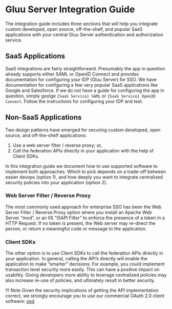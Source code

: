# Gluu Server Integration Guide

The integration guide includes three sections that will help you integrate custom developed, open source, off-the-shelf, and popular SaaS applications with your central Gluu Server authentication and authorization service.  

## SaaS Applications 
SaaS integrations are fairly straightforward. Presumably the app in question already supports either SAML or OpenID Connect and provides documentation for configuring your IDP (Gluu Server) for SSO. We have documentation for configuring a few very popular SaaS applications like Google and Salesforce. If we do not have a guide for configuring the app in question, simply goolge `{SaaS Service} SAML` or `{SaaS Service} OpenID Connect`. Follow the instructions for configuring your IDP and test. 

## Non-SaaS Applications

Two design patterns have emerged for securing custom developed, open source, and off-the-shelf applications:

1. Use a web server filter / reverse proxy; or,
2. Call the federation APIs directly in your application with the help of Client SDKs.

In this integration guide we document how to use supported software to implement both approaches. Which to pick depends on a trade-off between easier devops (option 1), and how deeply you want to integrate centralized security policies into your application (option 2).

### Web Server Filter / Reverse Proxy
The most commonly used approach for enterprise SSO has been the Web Server Filter / Reverse Proxy option where you install an Apache Web Server “mod”, or an IIS “ISAPI Filter” to enforce the presence of a token in a HTTP Request. If no token is present, the Web server may re-direct the person, or return a meaningful code or message to the application. 

### Client SDKs
The other option is to use Client SDKs to call the federation APIs directly in your application. In general, calling the API’s directly will enable the application to make “smarter” decisions. For example, you could implement transaction level security more easily. This can have a positive impact on usability. Giving developers more ability to leverage centralized policies may also increase re-use of policies, and ultimately result in better security.

!!! Note
    Given the security implications of getting the API implementation correct, we strongly encourage you to use our commercial OAuth 2.0 client software: [oxd](./oauth2/). 
    
